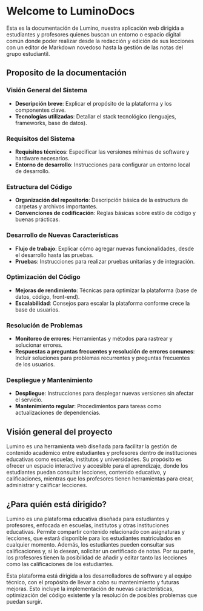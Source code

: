 # **Welcome to LuminoDocs**

Esta es la documentación de Lumino, nuestra aplicación web dirigida a estudiantes y profesores quienes buscan un entorno o espacio digital común donde poder realizar desde la redacción y edición de sus lecciones con un editor de Markdown novedoso hasta la gestión de las notas del grupo estudiantil.

## **Proposito de la documentación**

### Visión General del Sistema
   - **Descripción breve**: Explicar el propósito de la plataforma y los componentes clave.
   - **Tecnologías utilizadas**: Detallar el stack tecnológico (lenguajes, frameworks, base de datos).

### Requisitos del Sistema
   - **Requisitos técnicos**: Especificar las versiones mínimas de software y hardware necesarios.
   - **Entorno de desarrollo**: Instrucciones para configurar un entorno local de desarrollo.

### Estructura del Código
   - **Organización del repositorio**: Descripción básica de la estructura de carpetas y archivos importantes.
   - **Convenciones de codificación**: Reglas básicas sobre estilo de código y buenas prácticas.

### Desarrollo de Nuevas Características
   - **Flujo de trabajo**: Explicar cómo agregar nuevas funcionalidades, desde el desarrollo hasta las pruebas.
   - **Pruebas**: Instrucciones para realizar pruebas unitarias y de integración.

### Optimización del Código
   - **Mejoras de rendimiento**: Técnicas para optimizar la plataforma (base de datos, código, front-end).
   - **Escalabilidad**: Consejos para escalar la plataforma conforme crece la base de usuarios.

### Resolución de Problemas
   - **Monitoreo de errores**: Herramientas y métodos para rastrear y solucionar errores.
   - **Respuestas a preguntas frecuentes y resolución de errores comunes**: Incluir soluciones para problemas recurrentes y preguntas frecuentes de los usuarios.


### Despliegue y Mantenimiento
   - **Despliegue**: Instrucciones para desplegar nuevas versiones sin afectar el servicio.
   - **Mantenimiento regular**: Procedimientos para tareas como actualizaciones de dependencias.

## **Visión general del proyecto**

Lumino es una herramienta web diseñada para facilitar la gestión de contenido académico entre estudiantes y profesores dentro de instituciones educativas como escuelas, institutos y universidades. Su propósito es ofrecer un espacio interactivo y accesible para el aprendizaje, donde los estudiantes puedan consultar lecciones, contenido educativo, y calificaciones, mientras que los profesores tienen herramientas para crear, administrar y calificar lecciones.

## **¿Para quién está dirigido?**

Lumino es una plataforma educativa diseñada para estudiantes y profesores, enfocada en escuelas, institutos y otras instituciones educativas. Permite compartir contenido relacionado con asignaturas y lecciones, que estará disponible para los estudiantes matriculados en cualquier momento. Además, los estudiantes pueden consultar sus calificaciones y, si lo desean, solicitar un certificado de notas. Por su parte, los profesores tienen la posibilidad de añadir y editar tanto las lecciones como las calificaciones de los estudiantes.

Esta plataforma está dirigida a los desarrolladores de software y al equipo técnico, con el propósito de llevar a cabo su mantenimiento y futuras mejoras. Esto incluye la implementación de nuevas características, optimización del código existente y la resolución de posibles problemas que puedan surgir.
